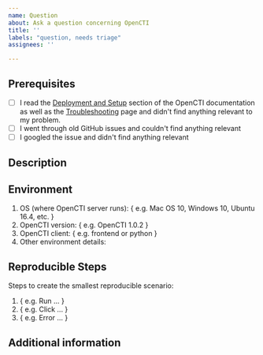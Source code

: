 ```yaml
---
name: Question
about: Ask a question concerning OpenCTI
title: ''
labels: "question, needs triage"
assignees: ''

---
```


## Prerequisites

- [ ] I read the [Deployment and Setup](https://www.notion.so/OpenCTI-Public-Knowledge-Base-d411e5e477734c59887dad3649f20518) section of the OpenCTI documentation as well as the [Troubleshooting](https://www.notion.so/Troubleshooting-ebc8fb04137d495aad917bc20340b9a6) page and didn't find anything relevant to my problem.
- [ ] I went through old GitHub issues and couldn't find anything relevant
- [ ] I googled the issue and didn't find anything relevant

## Description

<!-- Please provide a clear and concise description of your question. -->

## Environment

1. OS (where OpenCTI server runs): { e.g. Mac OS 10, Windows 10, Ubuntu 16.4, etc. }
2. OpenCTI version: { e.g. OpenCTI 1.0.2 }
3. OpenCTI client: { e.g. frontend or python }
4. Other environment details:

## Reproducible Steps

Steps to create the smallest reproducible scenario:
1. { e.g. Run ... }
2. { e.g. Click ... }
3. { e.g. Error ... }

## Additional information

<!-- Any additional information, including logs or screenshots if you have any. -->
